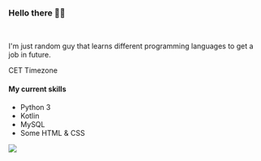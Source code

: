 ### Hello there 👋🗿
<br>
<p>I'm just random guy that learns different
programming languages to get a job in future.</p>
CET Timezone
<br>
<h4>My current skills</h4>
<ul>
 <li>Python 3</li>
 <li>Kotlin</li>
 <li>MySQL</li>
 <li>Some HTML & CSS</li>
</ul>
<img src="https://i.ibb.co/1X22Gy7/image169.png"/>
